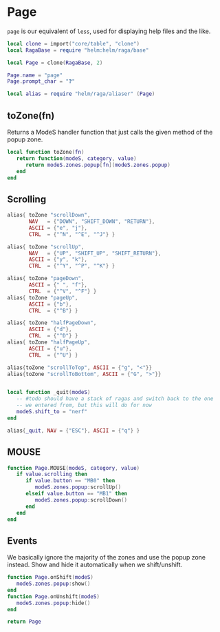 # Page

`page` is our equivalent of `less`, used for displaying help files and the like\.

```lua
local clone = import("core/table", "clone")
local RagaBase = require "helm:helm/raga/base"
```

```lua
local Page = clone(RagaBase, 2)

Page.name = "page"
Page.prompt_char = "❓"

local alias = require "helm/raga/aliaser" (Page)
```

## toZone\(fn\)

Returns a ModeS handler function that just calls the given method
of the popup zone\.

```lua
local function toZone(fn)
   return function(modeS, category, value)
      return modeS.zones.popup[fn](modeS.zones.popup)
   end
end
```

## Scrolling

```lua
alias{ toZone "scrollDown",
       NAV   = {"DOWN", "SHIFT_DOWN", "RETURN"},
       ASCII = {"e", "j"},
       CTRL  = {"^N", "^E", "^J"} }

alias{ toZone "scrollUp",
       NAV   = {"UP", "SHIFT_UP", "SHIFT_RETURN"},
       ASCII = {"y", "k"},
       CTRL  = {"^Y", "^P", "^K"} }

alias{ toZone "pageDown",
       ASCII = {" ", "f"},
       CTRL  = {"^V", "^F"} }
alias{ toZone "pageUp",
       ASCII = {"b"},
       CTRL  = {"^B"} }

alias{ toZone "halfPageDown",
       ASCII = {"d"},
       CTRL  = {"^D"} }
alias{ toZone "halfPageUp",
       ASCII = {"u"},
       CTRL  = {"^U"} }

alias{toZone "scrollToTop", ASCII = {"g", "<"}}
alias{toZone "scrollToBottom", ASCII = {"G", ">"}}
```

```lua

local function _quit(modeS)
   -- #todo should have a stack of ragas and switch back to the one
   -- we entered from, but this will do for now
   modeS.shift_to = "nerf"
end

alias{_quit, NAV = {"ESC"}, ASCII = {"q"} }
```

## MOUSE

```lua
function Page.MOUSE(modeS, category, value)
   if value.scrolling then
      if value.button == "MB0" then
         modeS.zones.popup:scrollUp()
      elseif value.button == "MB1" then
         modeS.zones.popup:scrollDown()
      end
   end
end
```

## Events

We basically ignore the majority of the zones and use the popup zone instead\.
Show and hide it automatically when we shift/unshift\.

```lua
function Page.onShift(modeS)
   modeS.zones.popup:show()
end
function Page.onUnshift(modeS)
   modeS.zones.popup:hide()
end
```

```lua
return Page
```